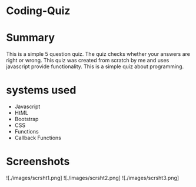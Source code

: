 # Coding-Quiz

# Summary

This is a simple 5 question quiz. The quiz checks whether your answers are right or wrong. This quiz was created from scratch by me and uses javascript provide functionality. This is a simple quiz about programming. 

# systems used

- Javascript
- HtML
- Bootstrap
- CSS
- Functions
- Callback Functions

# Screenshots

![./images/scrsht1.png]
![./images/scrsht2.png]
![./images/scrsht3.png]